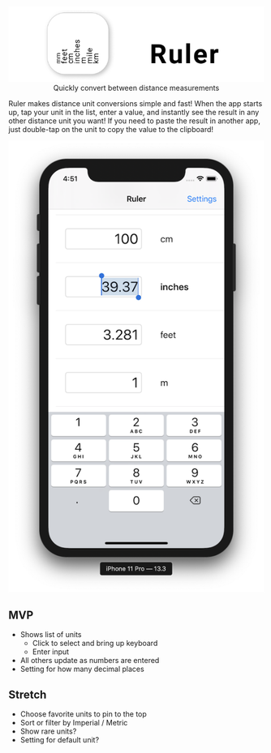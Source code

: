 <p align="center">
    <img src="https://raw.githubusercontent.com/iOSPT5-BW1/Unit-Converter-I/master/header.png" alt="Ruler logo" />
    <br>
    Quickly convert between distance measurements
</p>

Ruler makes distance unit conversions simple and fast! When the app starts up, tap your unit in the list, enter a value, and instantly see the result in any other distance unit you want! If you need to paste the result in another app, just double-tap on the unit to copy the value to the clipboard!

![app screenshot](hero2.png)

## MVP

* Shows list of units
    * Click to select and bring up keyboard
    * Enter input
* All others update as numbers are entered
* Setting for how many decimal places


## Stretch

* Choose favorite units to pin to the top
* Sort or filter by Imperial / Metric
* Show rare units?
* Setting for default unit?
